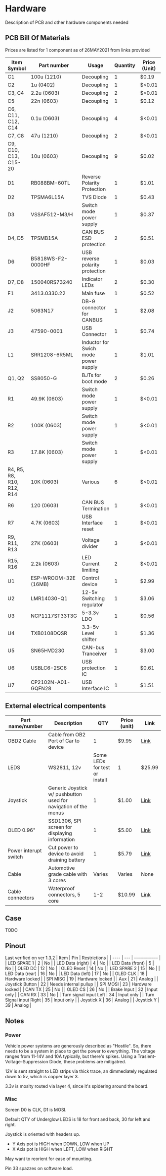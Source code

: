 # Hardware
Description of PCB and other hardware components needed 

## PCB Bill Of Materials
Prices are listed for 1 component as of 26MAY2021 from links provided

| Item Symbol | Part number | Usage | Quantity | Price (Unit) | Link |
| ----------- | ----------- | ----- | -------- | ------------ | ---- |
| C1 | 100u (1210) | Decoupling | 1 | $0.19 | [Link](https://www.digikey.com/en/products/detail/cal-chip-electronics-inc/GMC32X5R107M6R3NT/12140448) |
| C2 | 1u (0402) | Decoupling | 1 | $<0.01 | [Link](https://www.digikey.com/en/products/detail/cal-chip-electronics-inc/GMC04X5R105K10NT/12324831) |
| C3, C4 | 2.2u (0603) | Decoupling | 2 | $<0.01 | [Link](https://www.digikey.com/en/products/detail/cal-chip-electronics-inc/GMC10X5R225K16NT/13908834) |
| C5 | 22n (0603) | Decoupling | 1 | $0.12 | [Link](https://www.digikey.com/en/products/detail/samsung-electro-mechanics/CL10B223KC8WPNC/11487758) |
| C6, C11, C12, C14 | 0.1u (0603) | Decoupling | 4 | $<0.01 | [Link](https://www.digikey.com/en/products/detail/cal-chip-electronics-inc/GMC10Y5V104Z16NTD/13907945) |
| C7, C8 | 47u (1210) | Decoupling | 2 | $<0.01 | [Link](https://www.digikey.com/en/products/detail/cal-chip-electronics-inc/GMC32X5R476M6R3NT/14288292) |
| C9, C10, C13, C15-20 | 10u (0603) | Decoupling | 9 | $0.02 | [Link](https://www.digikey.com/en/products/detail/cal-chip-electronics-inc/GMC10X5R106M6R3NT/13908308) |
| D1 | RB088BM-60TL | Reverse Polarity Protection | 1 | $1.01 | [Link](https://www.digikey.com/en/products/detail/rohm-semiconductor/RB088BM-60TL/13532505?s=N4IgTCBcDaIEoCEAMAOFCCyBaAbEgKgDIgC6AvkA) |
| D2 | TPSMA6L15A | TVS Diode | 1 | $0.43 | [Link](https://www.mouser.com/ProductDetail/Littelfuse/TPSMA6L15A?qs=%2Fha2pyFadugfGnmmqVIyK0pqz6QsBq4qayHoj9Sl4pBtoAfgRESDsA%3D%3D) |
| D3 | VSSAF512-M3/H | Switch mode power supply | 1 | $0.37 | [Link](https://www.mouser.com/ProductDetail/Vishay-General-Semiconductor/VSSAF512-M3-H?qs=Vcr9%2FL0R50i0n4n9iaJXuQ%3D%3D) |
| D4, D5 | TPSMB15A | CAN BUS ESD protection | 2 | $0.51 | [Link](https://www.mouser.com/ProductDetail/Littelfuse/TPSMB15A?qs=rXmh1mW8ce0d2DkAI15E9g%3D%3D) |
| D6 | B5818WS-F2-0000HF | USB reverse polarity protection | 1 | $0.03 | [Link](https://www.digikey.com/en/products/detail/yangzhou-yangjie-electronic-technology-co-ltd/B5818WS-F2-0000HF/13911526) |
| D7, D8 | 150040RS73240 | Indicator LEDs | 2 | $0.30 | [Link](https://www.digikey.com/en/products/detail/w%C3%BCrth-elektronik/150040RS73240/8557156) |
| F1 | 3413.0330.22 | Main fuse | 1 | $0.52 | [Link](https://www.digikey.com/en/products/detail/schurter-inc/3413-0330-22/2644179?s=N4IgTCBcDaIMwBYCMcB0AGOd2rBAugL5A) |
| J2 | 5063N17 | DB-9 connector for CANBUS | 1 | $2.08 | [Link](https://www.mcmaster.com/db9-connectors/computer-connection-type~db9/) |
| J3 | 47590-0001 | USB Connector | 1 | $0.74 | [Link](https://www.mouser.com/ProductDetail/Molex/47590-0001?qs=B2dI1vFk2x%252BDCUfk3sC4bA%3D%3D) |
| L1 | SRR1208-6R5ML | Inductor for Swich mode power supply | 1 | $1.01 | [Link](https://www.mouser.com/ProductDetail/Bourns/SRR1208-6R5ML?qs=%2Fha2pyFadui2eD47bk8gw5fVfN0Y3hSDheYnbTh0oyJiz%2Fx47BaQ5A%3D%3D) |
| Q1, Q2 | SS8050-G | BJTs for boot mode | 2 | $0.26 | [Link](https://www.digikey.com/en/products/detail/comchip-technology/SS8050-G/6138901) |
| R1 | 49.9K (0603)  | Switch mode power supply | 1 | $<0.01 | [Link](https://www.digikey.com/en/products/detail/viking-tech/AR03DTC4992/12141691) |
| R2 | 100K (0603) | Switch mode power supply | 1 | $<0.01 | [Link](https://www.digikey.com/en/products/detail/viking-tech/CR-03FL7-100K/12141977) |
| R3 | 17.8K (0603) | Switch mode power supply | 1 | $<0.01 | [Link](https://www.digikey.com/en/products/detail/meritek/CR161782F/13405853) |
| R4, R5, R8, R10, R12, R14 | 10K (0603) | Various | 6 | $<0.01 | [Link](https://www.digikey.com/en/products/detail/viking-tech/CR-03FL7-10K/12141843) |
| R6 | 120 (0603) | CAN BUS Termination | 1 | $<0.01 | [Link](https://www.digikey.com/en/products/detail/meritek/CR16121J/13407570) |
| R7 | 4.7K (0603)  | USB Interface reset | 1 | $<0.01 | [Link](https://www.digikey.com/en/products/detail/meritek/CR16472J/13408047) |
| R9, R11, R13 | 27K (0603) | Voltage divider | 3 | $<0.01 | [Link](https://www.digikey.com/en/products/detail/meritek/CR16273J/13411248) |
| R15, R16 | 2.2k (0603) | LED Current limiting | 2 | $<0.01 | [Link](https://www.digikey.com/en/products/detail/meritek/CR16222J/13408118) |
| U1 | ESP-WROOM-32E (16MB) | Control device | 1 | $2.99 | [Link](https://www.mouser.com/ProductDetail/Espressif-Systems/ESP32-WROOM-32EM113EH2800PH3Q0?qs=%2Fha2pyFadugKGKyA%252BZergyIlFBtNph37e6RNd2AooXgpguQzeKw%2F9XD7SQbNVdv%252BteSZ4t6A0C4%3D) |
| U2 | LMR14030-Q1 | 12-5v Switching regulator | 1 | $3.06 | [Link](https://www.mouser.com/ProductDetail/Texas-Instruments/LMR14030SQDDARQ1?qs=8%2FmU9qzJpL%2F%252BPjY7azHSnQ%3D%3D) |
| U3 | NCP1117ST33T3G | 5-3.3v LDO | 1 | $0.56 | [Link](https://www.mouser.com/ProductDetail/ON-Semiconductor/NCP1117ST33T3G?qs=Gev%252BmEvV0iZb%2FE8ahUDx3w%3D%3D) |
| U4 | TXB0108DQSR | 3.3-5v Level shifter | 1 | $1.36 | [Link](https://www.digikey.com/en/products/detail/texas-instruments/TXB0108DQSR/2260592) |
| U5 | SN65HVD230 | CAN-bus Tranceiver | 1 | $3.00 | [Link](https://www.mouser.com/ProductDetail/Texas-Instruments/SN65HVD230QDRG4Q1?qs=pZC5fsuWujFPbC0sa1rjKA%3D%3D) |
| U6 | USBLC6-2SC6 | USB protection IC | 1 | $0.61 | [Link](https://www.mouser.com/ProductDetail/STMicroelectronics/USBLC6-2SC6?qs=po45yt2pPpu%2FhNIlwQdTlg%3D%3D) |
| U7 | CP2102N-A01-GQFN28 | USB Interface IC | 1 | $1.51 | [Link](https://www.mouser.com/ProductDetail/Silicon-Labs/CP2102N-A02-GQFN28?qs=%2Fha2pyFadugXX01mIBNMiGoWrTn6var09lY6AXHRy1EbBOYuOjOc%2FKTdb43lrfzk) |

## External electrical compentents
| Part name/number | Description | QTY | Price (unit) | Link |
| ---------------- | ----------- | --- | -------------| ---- |
| OBD2 Cable | Cable from OB2 Port of Car to device | 1 | $9.95 | [Link](https://www.digikey.com/catalog/en/partgroup/obd-ii-to-db9-cable/57744#:~:text=This%20cable%20allows%20you%20to,the%20cable%20is%20five%20feet.) |
| LEDS | WS2811, 12v | Some LEDs for test or install | 1 | $25.99 | [Link](https://www.amazon.com/BTF-LIGHTING-Addressable-Flexible-Silicone-Waterproof/dp/B01CNL6LLA/ref=sr_1_5?dchild=1&keywords=WS2811+12V&qid=1622055314&sr=8-5) |
| Joystick | Generic Joystick w/ pushbutton used for navigation of the menus | 1 | $1.00 | [Link](https://www.amazon.com/Wishiot-Joystick-Controller-Breakout-Arduino/dp/B089VXPHDH/ref=sr_1_1?dchild=1&keywords=joystick+with+button+arduino&qid=1621910213&sr=8-1) |
| OLED 0.96" | SSD1306, SPI screen for displaying information | 1 | $5.00 | [Link](https://www.amazon.com/CenryKay-0-96inch-Display-Compatible-Microcontroller/dp/B08238DZDL/ref=sr_1_2?crid=1C6Y8VA08BYD8&dchild=1&keywords=0.96+oled+spi&qid=1621910148&sprefix=0.96%2Caps%2C161&sr=8-2) |
| Power interupt switch | Cut power to device to avoid draining battery | 1 | $5.79 | [Link](https://www.amazon.com/Baomain-Toggle-Switch-waterproof-cover/dp/B01IYD8SHQ) |
| Cable | Automotive grade cable with 3 cores | Varies | Varies | None |
| Cable connectors | Waterproof connectors, 5 core | 1-2 | $10.99 | [Link](https://www.amazon.com/gp/product/B01LCV8ZMA/ref=ppx_yo_dt_b_asin_title_o00_s00?ie=UTF8&psc=1)

## Case
TODO

## Pinout
Last verified on ver 1.3.2
| Item | Pin | Restrictions |
| ---- | --- | ------------ |
| LED SPARE 1 | 2 | No |
| LED Data (right) | 4 | No |
| LED Data (front) | 5 | No |
| OLED DC | 12 | No |
| OLED Reset | 14 | No |
| LED SPARE 2 | 15 | No |
| LED Data (rear) | 16 | No |
| LED Data (left) | 17 | No |
| OLED CLK | 18 | Hardware locked |
| SPI MISO | 19 | Hardware locked |
| Aux | 21 | Analog |
| Joystick Button | 22 | Needs internal pullup |
| SPI MOSI | 23 | Hardware locked |
| CAN TX | 25 | No |
| OLED CS | 26 | No |
| Brake Input | 32 | Input only | 
| CAN RX | 33 | No |
| Turn signal input Left | 34 | Input only |
| Turn Signal input Right | 35 | Input only | 
| Joystick X | 36 | Analog |
| Joystick Y | 39 | Analog |

## Notes
### Power
Vehicle power systems are generously described as "Hostile". So, there needs to be a system in place to get the power to everything. The voltage ranges from 11-14V and 10A typically, but there's spikes. Using a Trasient-Voltage-Suppression Diode, these problems are mitigatred.

12V is sent straight to LED strips via thick trace, an dimmediately regulated down to 5v, which is copper layer 3.

3.3v is moslty routed via layer 4, since it's spidering around the board.

### Misc
Screen D0 is CLK, D1 is MOSI.

Default QTY of Underglow LEDS is 18 for front and back, 30 for left and right.

Joystick is oriented with headers up.
- Y Axis pot is HIGH when DOWN, LOW when UP
- X Axis pot is HIGH when LEFT, LOW when RIGHT

May want to reorient for ease of mounting.

Pin 33 spazzes on software load. 
